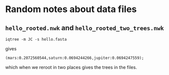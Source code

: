 # Random notes about data files

## `hello_rooted.nwk` and `hello_rooted_two_trees.nwk`

    iqtree -m JC -s hello.fasta

gives

    (mars:0.2072560544,saturn:0.0694244266,jupiter:0.0694247559);

which when we reroot in two places gives the trees in the files.
